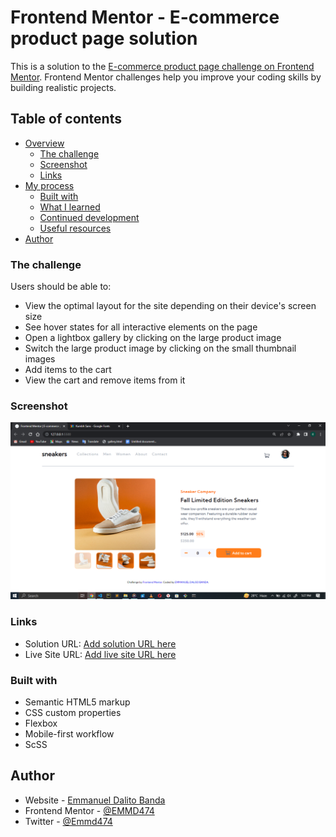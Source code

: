 # Frontend Mentor - E-commerce product page solution

This is a solution to the [E-commerce product page challenge on Frontend Mentor](https://www.frontendmentor.io/challenges/ecommerce-product-page-UPsZ9MJp6). Frontend Mentor challenges help you improve your coding skills by building realistic projects.

## Table of contents

- [Overview](#overview)
  - [The challenge](#the-challenge)
  - [Screenshot](#screenshot)
  - [Links](#links)
- [My process](#my-process)
  - [Built with](#built-with)
  - [What I learned](#what-i-learned)
  - [Continued development](#continued-development)
  - [Useful resources](#useful-resources)
- [Author](#author)

### The challenge

Users should be able to:

- View the optimal layout for the site depending on their device's screen size
- See hover states for all interactive elements on the page
- Open a lightbox gallery by clicking on the large product image
- Switch the large product image by clicking on the small thumbnail images
- Add items to the cart
- View the cart and remove items from it

### Screenshot

![](images/1.png)



### Links

- Solution URL: [Add solution URL here](https://www.frontendmentor.io/challenges/ecommerce-product-page-UPsZ9MJp6/solutions/new)
- Live Site URL: [Add live site URL here](https://warm-daffodil-b72286.netlify.app/)
### Built with

- Semantic HTML5 markup
- CSS custom properties
- Flexbox
- Mobile-first workflow
- ScSS

## Author

- Website - [Emmanuel Dalito Banda](https://warm-daffodil-b72286.netlify.app/)
- Frontend Mentor - [@EMMD474](https://www.frontendmentor.io/profile/EmmanuelBanda)
- Twitter - [@Emmd474](https://www.twitter.com/EmmanuelBanda)
